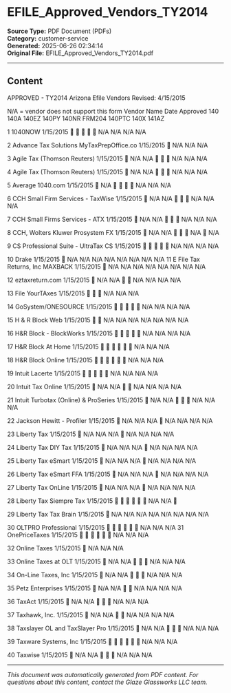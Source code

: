 ﻿# EFILE_Approved_Vendors_TY2014

**Source Type:** PDF Document (PDFs)  
**Category:** customer-service  
**Generated:** 2025-06-26 02:34:14  
**Original File:** EFILE_Approved_Vendors_TY2014.pdf

---

## Content

APPROVED - TY2014 Arizona Efile Vendors                                                                                 Revised: 4/15/2015



N/A = vendor does not support this form
                               Vendor Name       Date Approved
                                                                 140   140A   140EZ   140PY   140NR   FRM204   140PTC           140X         141AZ

1     1040NOW                                    1/15/2015                                        N/A      N/A              N/A          N/A

2     Advance Tax Solutions MyTaxPrepOffice.co   1/15/2015
                                                                                                               N/A              N/A          N/A

3     Agile Tax (Thomson Reuters)                1/15/2015
                                                                      N/A     N/A                           N/A              N/A          N/A

4     Agile Tax (Thomson Reuters)                1/15/2015
                                                                      N/A     N/A                           N/A              N/A          N/A

5     Average 1040.com                           1/15/2015            N/A                                  N/A              N/A          N/A

6     CCH Small Firm Services - TaxWise          1/15/2015
                                                                      N/A     N/A                           N/A              N/A          N/A

7     CCH Small Firms Services - ATX             1/15/2015
                                                                      N/A     N/A                           N/A              N/A          N/A

8     CCH, Wolters Kluwer Prosystem FX           1/15/2015
                                                                      N/A     N/A                           N/A                          N/A

9     CS Professional Suite - UltraTax CS        1/15/2015
                                                                                                  N/A      N/A              N/A          N/A

10    Drake                                      1/15/2015            N/A     N/A     N/A     N/A     N/A      N/A              N/A          N/A
11    E File Tax Returns, Inc MAXBACK            1/15/2015
                                                                      N/A     N/A     N/A     N/A     N/A      N/A              N/A          N/A

12    eztaxreturn.com                            1/15/2015            N/A     N/A                   N/A      N/A              N/A          N/A

13    File YourTAxes                             1/15/2015
                                                                                                             N/A              N/A          N/A

14    GoSystem/ONESOURCE                         1/15/2015
                                                                                                  N/A      N/A              N/A          N/A

15    H & R Block Web                            1/15/2015                   N/A     N/A     N/A     N/A      N/A              N/A          N/A

16    H&R Block - BlockWorks                     1/15/2015
                                                                                                  N/A      N/A              N/A          N/A

17    H&R Block At Home                          1/15/2015                                                N/A              N/A          N/A

18    H&R Block Online                           1/15/2015
                                                                                                          N/A              N/A          N/A

19    Intuit Lacerte                             1/15/2015                                        N/A      N/A              N/A          N/A

20    Intuit Tax Online                          1/15/2015            N/A     N/A                   N/A      N/A              N/A          N/A

21    Intuit Turbotax (Online) & ProSeries       1/15/2015
                                                                      N/A     N/A                           N/A              N/A          N/A

22    Jackson Hewitt - Profiler                  1/15/2015            N/A     N/A     N/A            N/A      N/A              N/A          N/A

23    Liberty Tax                                1/15/2015            N/A     N/A     N/A            N/A      N/A              N/A          N/A

24    Liberty Tax DIY Tax                        1/15/2015
                                                                      N/A     N/A     N/A            N/A      N/A              N/A          N/A

25    Liberty Tax eSmart                         1/15/2015
                                                                      N/A     N/A     N/A            N/A      N/A              N/A          N/A

26    Liberty Tax eSmart FFA                     1/15/2015
                                                                      N/A     N/A     N/A            N/A      N/A              N/A          N/A

27    Liberty Tax OnLine                         1/15/2015
                                                                      N/A     N/A     N/A            N/A      N/A              N/A          N/A

28    Liberty Tax Siempre Tax                    1/15/2015
                                                                                                          N/A              N/A          

29    Liberty Tax Tax Brain                      1/15/2015
                                                                      N/A     N/A     N/A     N/A     N/A      N/A              N/A          N/A

30    OLTPRO Professional                        1/15/2015                                                N/A              N/A          N/A
31    OnePriceTaxes                              1/15/2015
                                                                                                          N/A              N/A          N/A

32    Online Taxes                               1/15/2015                                                     N/A              N/A          N/A

33    Online Taxes at OLT                        1/15/2015            N/A     N/A                           N/A              N/A          N/A

34    On-Line Taxes, Inc                         1/15/2015
                                                                      N/A     N/A                           N/A              N/A          N/A

35    Petz Enterprises                           1/15/2015            N/A     N/A                   N/A      N/A              N/A          N/A

36    TaxAct                                     1/15/2015
                                                                      N/A     N/A                           N/A              N/A          N/A

37    Taxhawk, Inc.                              1/15/2015
                                                                      N/A     N/A                   N/A      N/A              N/A          N/A

38    Taxslayer OL and TaxSlayer Pro             1/15/2015            N/A     N/A                           N/A              N/A          N/A

39    Taxware Systems, Inc                       1/15/2015
                                                                                                          N/A              N/A          N/A

40    Taxwise                                    1/15/2015            N/A     N/A                           N/A              N/A          N/A

---

*This document was automatically generated from PDF content. For questions about this content, contact the Glaze Glassworks LLC team.*
